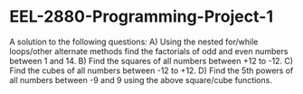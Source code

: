 # EEL-2880-Programming-Project-1
A solution to the following questions: 
  A) Using the nested for/while loops/other alternate methods find the factorials of odd and even numbers between 1 and 14. 
  B) Find the squares of all numbers between +12 to -12. 
  C) Find the cubes of all numbers between -12 to +12. 
  D) Find the 5th powers of all numbers between -9 and 9 using the above square/cube functions.
